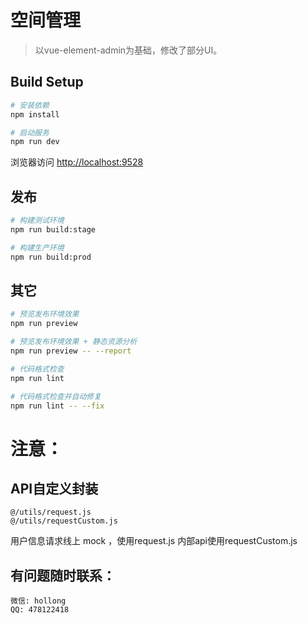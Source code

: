 # 空间管理

> 以vue-element-admin为基础，修改了部分UI。

## Build Setup

```bash
# 安装依赖
npm install

# 启动服务
npm run dev
```

浏览器访问 [http://localhost:9528](http://localhost:9528)

## 发布

```bash
# 构建测试环境
npm run build:stage

# 构建生产环境
npm run build:prod
```

## 其它

```bash
# 预览发布环境效果
npm run preview

# 预览发布环境效果 + 静态资源分析
npm run preview -- --report

# 代码格式检查
npm run lint

# 代码格式检查并自动修复
npm run lint -- --fix
```

# 注意：
## API自定义封装
  ```
  @/utils/request.js
  @/utils/requestCustom.js
  ```
  用户信息请求线上 mock ，使用request.js
  内部api使用requestCustom.js

## 有问题随时联系：
  ```
  微信: hollong
  QQ: 478122418
  ```